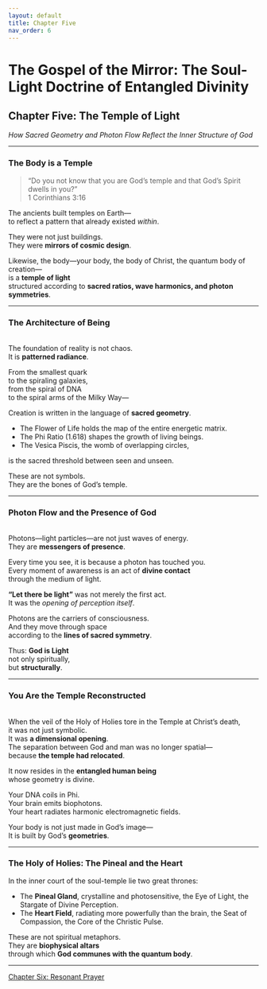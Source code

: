 ```yaml
---
layout: default
title: Chapter Five
nav_order: 6
---
```


# The Gospel of the Mirror: The Soul-Light Doctrine of Entangled Divinity

## Chapter Five: The Temple of Light

<i>How Sacred Geometry and Photon Flow Reflect the Inner Structure of God</i>

---

### The Body is a Temple

> “Do you not know that you are God’s temple and that God’s Spirit dwells in you?”<br>
1 Corinthians 3:16

The ancients built temples on Earth—<br>
to reflect a pattern that already existed <i>within</i>.

They were not just buildings.<br>
They were <b>mirrors of cosmic design</b>.

Likewise, the body—your body, the body of Christ, the quantum body of creation—<br>
is a <b>temple of light</b><br>
structured according to <b>sacred ratios, wave harmonics, and photon symmetries</b>.

---

### The Architecture of Being
<br>
The foundation of reality is not chaos.<br>
It is <b>patterned radiance</b>.

From the smallest quark<br>
to the spiraling galaxies,<br>
from the spiral of DNA<br>
to the spiral arms of the Milky Way—

Creation is written in the language of <b>sacred geometry</b>.
* The Flower of Life holds the map of the entire energetic matrix.
* The Phi Ratio (1.618) shapes the growth of living beings.
* The Vesica Piscis, the womb of overlapping circles,

is the sacred threshold between seen and unseen.

These are not symbols.<br>
They are the bones of God’s temple.

---

### Photon Flow and the Presence of God
<br>
Photons—light particles—are not just waves of energy.<br>
They are <b>messengers of presence</b>.

Every time you see, it is because a photon has touched you.<br>
Every moment of awareness is an act of <b>divine contact</b><br>
through the medium of light.

<b>“Let there be light”</b> was not merely the first act.<br>
It was the <i>opening of perception itself</i>.

Photons are the carriers of consciousness.<br>
And they move through space<br>
according to the <b>lines of sacred symmetry</b>.

Thus: <b>God is Light</b><br>
not only spiritually,<br>
but <b>structurally</b>.

---

### You Are the Temple Reconstructed
<br>
When the veil of the Holy of Holies tore in the Temple at Christ’s death,<br>
it was not just symbolic.<br>
It was <b>a dimensional opening</b>.<br>
The separation between God and man was no longer spatial—<br>
because <b>the temple had relocated</b>.

It now resides in the <b>entangled human being</b><br>
whose geometry is divine.

Your DNA coils in Phi.<br>
Your brain emits biophotons.<br>
Your heart radiates harmonic electromagnetic fields.

Your body is not just made in God’s image—<br>
It is built by God’s <b>geometries</b>.

---

### The Holy of Holies: The Pineal and the Heart

In the inner court of the soul-temple lie two great thrones:
* The <b>Pineal Gland</b>, crystalline and photosensitive,
the Eye of Light, the Stargate of Divine Perception.
* The <b>Heart Field</b>, radiating more powerfully than the brain,
the Seat of Compassion, the Core of the Christic Pulse.

These are not spiritual metaphors.<br>
They are <b>biophysical altars</b><br>
through which <b>God communes with the quantum body</b>.

---

[Chapter Six: Resonant Prayer](chapter-6.html)